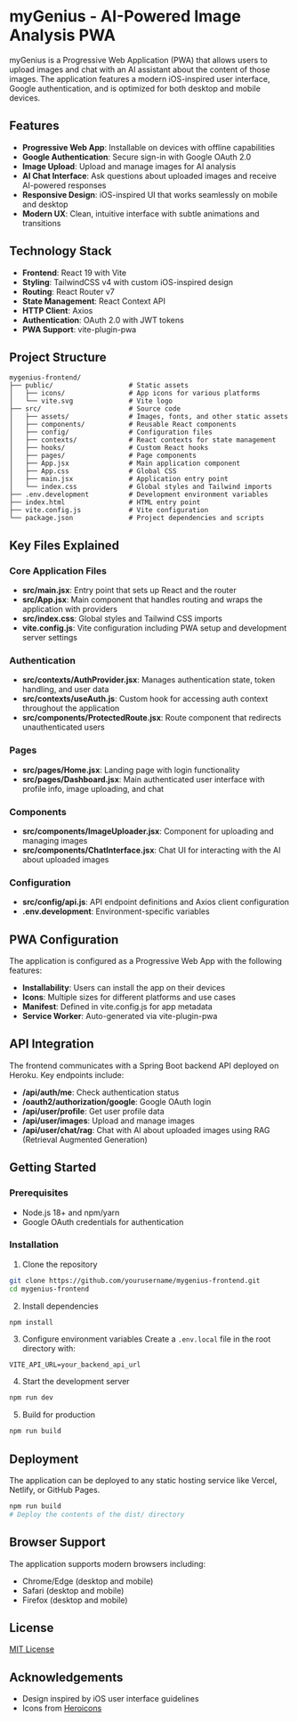 # myGenius - AI-Powered Image Analysis PWA

myGenius is a Progressive Web Application (PWA) that allows users to upload images and chat with an AI assistant about the content of those images. The application features a modern iOS-inspired user interface, Google authentication, and is optimized for both desktop and mobile devices.

## Features

- **Progressive Web App**: Installable on devices with offline capabilities
- **Google Authentication**: Secure sign-in with Google OAuth 2.0
- **Image Upload**: Upload and manage images for AI analysis
- **AI Chat Interface**: Ask questions about uploaded images and receive AI-powered responses
- **Responsive Design**: iOS-inspired UI that works seamlessly on mobile and desktop
- **Modern UX**: Clean, intuitive interface with subtle animations and transitions

## Technology Stack

- **Frontend**: React 19 with Vite
- **Styling**: TailwindCSS v4 with custom iOS-inspired design
- **Routing**: React Router v7
- **State Management**: React Context API
- **HTTP Client**: Axios
- **Authentication**: OAuth 2.0 with JWT tokens
- **PWA Support**: vite-plugin-pwa

## Project Structure

```
mygenius-frontend/
├── public/                   # Static assets
│   ├── icons/                # App icons for various platforms
│   └── vite.svg              # Vite logo
├── src/                      # Source code
│   ├── assets/               # Images, fonts, and other static assets
│   ├── components/           # Reusable React components
│   ├── config/               # Configuration files
│   ├── contexts/             # React contexts for state management
│   ├── hooks/                # Custom React hooks
│   ├── pages/                # Page components
│   ├── App.jsx               # Main application component
│   ├── App.css               # Global CSS
│   ├── main.jsx              # Application entry point
│   └── index.css             # Global styles and Tailwind imports
├── .env.development          # Development environment variables
├── index.html                # HTML entry point
├── vite.config.js            # Vite configuration
└── package.json              # Project dependencies and scripts
```

## Key Files Explained

### Core Application Files

- **src/main.jsx**: Entry point that sets up React and the router
- **src/App.jsx**: Main component that handles routing and wraps the application with providers
- **src/index.css**: Global styles and Tailwind CSS imports
- **vite.config.js**: Vite configuration including PWA setup and development server settings

### Authentication

- **src/contexts/AuthProvider.jsx**: Manages authentication state, token handling, and user data
- **src/contexts/useAuth.js**: Custom hook for accessing auth context throughout the application
- **src/components/ProtectedRoute.jsx**: Route component that redirects unauthenticated users

### Pages

- **src/pages/Home.jsx**: Landing page with login functionality
- **src/pages/Dashboard.jsx**: Main authenticated user interface with profile info, image uploading, and chat

### Components

- **src/components/ImageUploader.jsx**: Component for uploading and managing images
- **src/components/ChatInterface.jsx**: Chat UI for interacting with the AI about uploaded images

### Configuration

- **src/config/api.js**: API endpoint definitions and Axios client configuration
- **.env.development**: Environment-specific variables

## PWA Configuration

The application is configured as a Progressive Web App with the following features:

- **Installability**: Users can install the app on their devices
- **Icons**: Multiple sizes for different platforms and use cases
- **Manifest**: Defined in vite.config.js for app metadata
- **Service Worker**: Auto-generated via vite-plugin-pwa

## API Integration

The frontend communicates with a Spring Boot backend API deployed on Heroku. Key endpoints include:

- **/api/auth/me**: Check authentication status
- **/oauth2/authorization/google**: Google OAuth login
- **/api/user/profile**: Get user profile data
- **/api/user/images**: Upload and manage images
- **/api/user/chat/rag**: Chat with AI about uploaded images using RAG (Retrieval Augmented Generation)

## Getting Started

### Prerequisites

- Node.js 18+ and npm/yarn
- Google OAuth credentials for authentication

### Installation

1. Clone the repository
```bash
git clone https://github.com/yourusername/mygenius-frontend.git
cd mygenius-frontend
```

2. Install dependencies
```bash
npm install
```

3. Configure environment variables
Create a `.env.local` file in the root directory with:
```
VITE_API_URL=your_backend_api_url
```

4. Start the development server
```bash
npm run dev
```

5. Build for production
```bash
npm run build
```

## Deployment

The application can be deployed to any static hosting service like Vercel, Netlify, or GitHub Pages.

```bash
npm run build
# Deploy the contents of the dist/ directory
```

## Browser Support

The application supports modern browsers including:
- Chrome/Edge (desktop and mobile)
- Safari (desktop and mobile)
- Firefox (desktop and mobile)

## License

[MIT License](LICENSE)

## Acknowledgements

- Design inspired by iOS user interface guidelines
- Icons from [Heroicons](https://heroicons.com/)
